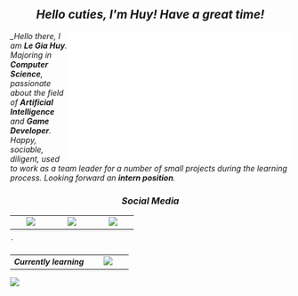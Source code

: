 <h2 align='center'> <i>Hello cuties, I'm Huy! Have a great time!</h2>  

<img align="right" src="https://github.com/Eel-Aig-gYuh/github-transparent/blob/main/overview.svg"  width="400">

_Hello there, I am **Le Gia Huy**. Majoring in **Computer Science**, passionate about the field of **Artificial Intelligence** and **Game Developer**. Happy, sociable, diligent, used to work as a team leader for a number of small projects during the learning process. Looking forward an **intern position**.
<h3 align='center'><b>Social Media</b></h3>
<p align='center'>
 
<table width="100" align='center'>
    <tr>
        <td align='center' width="60">
            <a href="https://www.facebook.com/nhois031/"><img src="https://th.bing.com/th/id/OIP.K61w8tCEKaKN--vUwjeSSwHaHa?w=201&h=201&c=7&r=0&o=5&dpr=1.3&pid=1.7" width="60"></a>
        </td>
        <td align='center' width="60">
            <a href="https://www.instagram.com/nhois031/"><img src="https://cdn-icons-png.flaticon.com/512/1409/1409946.png"></a>
        </td>
        <td align='center' width="60">
            <a href="https://www.linkedin.com/in/huy-l%C3%AA-0871a92b8/"><img src="https://cdn-icons-png.flaticon.com/512/1409/1409945.png" width="60"></a>
        </td>
    </tr> 
</table>
</p>
<table width="100" align='center'>
    <tr>
         <td align='center'>
            <b>Currently learning</b>
         </td>
    `    <td align='center' width="60">
            <img src="https://i.pinimg.com/564x/01/df/95/01df95b743a4c19efa58805f2db15474.jpg">
        </td>
    </tr>
</table>

<img src="https://i.pinimg.com/originals/d2/40/dd/d240ddbcf97be8749949be6360a02bd9.gif">

